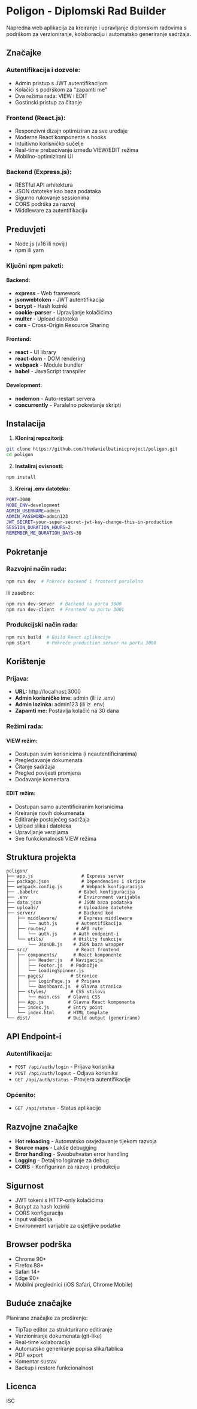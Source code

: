 # Poligon - Diplomski Rad Builder

Napredna web aplikacija za kreiranje i upravljanje diplomskim radovima s podrškom za verzioniranje, kolaboraciju i automatsko generiranje sadržaja.

## Značajke

### Autentifikacija i dozvole:
- Admin pristup s JWT autentifikacijom
- Kolačići s podrškom za "zapamti me"
- Dva režima rada: VIEW i EDIT
- Gostinski pristup za čitanje

### Frontend (React.js):
- Responzivni dizajn optimiziran za sve uređaje
- Moderne React komponente s hooks
- Intuitivno korisničko sučelje
- Real-time prebacivanje između VIEW/EDIT režima
- Mobilno-optimizirani UI

### Backend (Express.js):
- RESTful API arhitektura
- JSON datoteke kao baza podataka
- Sigurno rukovanje sessionima
- CORS podrška za razvoj
- Middleware za autentifikaciju

## Preduvjeti

- Node.js (v16 ili noviji)
- npm ili yarn

### Ključni npm paketi:

#### Backend:
- **express** - Web framework
- **jsonwebtoken** - JWT autentifikacija
- **bcrypt** - Hash lozinki
- **cookie-parser** - Upravljanje kolačićima
- **multer** - Upload datoteka
- **cors** - Cross-Origin Resource Sharing

#### Frontend:
- **react** - UI library
- **react-dom** - DOM rendering
- **webpack** - Module bundler
- **babel** - JavaScript transpiler

#### Development:
- **nodemon** - Auto-restart servera
- **concurrently** - Paralelno pokretanje skripti

## Instalacija

1. **Kloniraj repozitorij:**
```bash
git clone https://github.com/thedanielbatinicproject/poligon.git
cd poligon
```

2. **Instaliraj ovisnosti:**
```bash
npm install
```

3. **Kreiraj .env datoteku:**
```bash
PORT=3000
NODE_ENV=development
ADMIN_USERNAME=admin
ADMIN_PASSWORD=admin123
JWT_SECRET=your-super-secret-jwt-key-change-this-in-production
SESSION_DURATION_HOURS=2
REMEMBER_ME_DURATION_DAYS=30
```

## Pokretanje

### Razvojni način rada:
```bash
npm run dev  # Pokreće backend i frontend paralelno
```

Ili zasebno:
```bash
npm run dev-server  # Backend na portu 3000
npm run dev-client  # Frontend na portu 3001
```

### Produkcijski način rada:
```bash
npm run build  # Build React aplikacije
npm start      # Pokreće production server na portu 3000
```

## Korištenje

### Prijava:
- **URL:** http://localhost:3000
- **Admin korisničko ime:** admin (ili iz .env)
- **Admin lozinka:** admin123 (ili iz .env)
- **Zapamti me:** Postavlja kolačić na 30 dana

### Režimi rada:

#### VIEW režim:
- Dostupan svim korisnicima (i neautentificiranima)
- Pregledavanje dokumenata
- Čitanje sadržaja
- Pregled povijesti promjena
- Dodavanje komentara

#### EDIT režim:
- Dostupan samo autentificiranim korisnicima
- Kreiranje novih dokumenata
- Editiranje postojećeg sadržaja
- Upload slika i datoteka
- Upravljanje verzijama
- Sve funkcionalnosti VIEW režima

## Struktura projekta

```
poligon/
├── app.js                  # Express server
├── package.json            # Dependencies i skripte
├── webpack.config.js       # Webpack konfiguracija
├── .babelrc               # Babel konfiguracija
├── .env                   # Environment varijable
├── data.json              # JSON baza podataka
├── uploads/               # Uploadane datoteke
├── server/                # Backend kod
│   ├── middleware/        # Express middleware
│   │   └── auth.js       # Autentifikacija
│   ├── routes/           # API rute
│   │   └── auth.js      # Auth endpoint-i
│   └── utils/           # Utility funkcije
│       └── JsonDB.js    # JSON baza wrapper
├── src/                  # React frontend
│   ├── components/      # React komponente
│   │   ├── Header.js   # Navigacija
│   │   ├── Footer.js   # Podnožje
│   │   └── LoadingSpinner.js
│   ├── pages/          # Stranice
│   │   ├── LoginPage.js  # Prijava
│   │   └── Dashboard.js  # Glavna stranica
│   ├── styles/         # CSS stilovi
│   │   └── main.css   # Glavni CSS
│   ├── App.js         # Glavna React komponenta
│   ├── index.js       # Entry point
│   └── index.html     # HTML template
└── dist/              # Build output (generirano)
```

## API Endpoint-i

### Autentifikacija:
- `POST /api/auth/login` - Prijava korisnika
- `POST /api/auth/logout` - Odjava korisnika
- `GET /api/auth/status` - Provjera autentifikacije

### Općenito:
- `GET /api/status` - Status aplikacije

## Razvojne značajke

- **Hot reloading** - Automatsko osvježavanje tijekom razvoja
- **Source maps** - Lakše debugging
- **Error handling** - Sveobuhvatan error handling
- **Logging** - Detaljno logiranje za debug
- **CORS** - Konfiguriran za razvoj i produkciju

## Sigurnost

- JWT tokeni s HTTP-only kolačićima
- Bcrypt za hash lozinki
- CORS konfiguracija
- Input validacija
- Environment varijable za osjetljive podatke

## Browser podrška

- Chrome 90+
- Firefox 88+
- Safari 14+
- Edge 90+
- Mobilni preglednici (iOS Safari, Chrome Mobile)

## Buduće značajke

Planirane značajke za proširenje:
- TipTap editor za strukturirano editiranje
- Verzioniranje dokumenata (git-like)
- Real-time kolaboracija
- Automatsko generiranje popisa slika/tablica
- PDF export
- Komentar sustav
- Backup i restore funkcionalnost

## Licenca

ISC